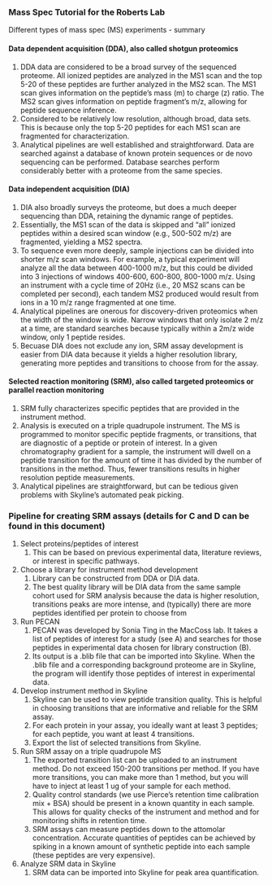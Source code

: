 ### Mass Spec Tutorial for the Roberts Lab

Different types of mass spec (MS) experiments - summary

#### Data dependent acquisition (DDA), also called shotgun proteomics

   1. DDA data are considered to be a broad survey of the sequenced proteome. All ionized peptides are analyzed in the MS1 scan and the top 5-20 of these peptides are further analyzed in the MS2 scan. The MS1 scan gives information on the peptide’s mass (m) to charge (z) ratio. The MS2 scan gives information on peptide fragment’s m/z, allowing for peptide sequence inference.
   2. Considered to be relatively low resolution, although broad, data sets. This is because only the top 5-20 peptides for each MS1 scan are fragmented for characterization.
   3. Analytical pipelines are well established and straightforward. Data are searched against a database of known protein sequences or de novo sequencing can be performed. Database searches perform considerably better with a proteome from the same species.
      
#### Data independent acquisition (DIA)
   1. DIA also broadly surveys the proteome, but does a much deeper sequencing than DDA, retaining the dynamic range of peptides.
   2. Essentially, the MS1 scan of the data is skipped and “all” ionized peptides within a desired scan window (e.g., 500-502 m/z) are fragmented, yielding a MS2 spectra.
   3. To sequence even more deeply, sample injections can be divided into shorter m/z scan windows. For example, a typical experiment will analyze all the data between 400-1000 m/z, but this could be divided into 3 injections of windows 400-600, 600-800, 800-1000 m/z. Using an instrument with a cycle time of 20Hz (i.e., 20 MS2 scans can be completed per second), each tandem MS2 produced would result from ions in a  10 m/z range fragmented at one time.
   4. Analytical pipelines are onerous for discovery-driven proteomics when the width of the window is wide.  Narrow windows that only isolate 2 m/z at a time, are standard searches because typically within a 2m/z wide window, only 1 peptide resides.
   5. Becuase DIA does not exclude any ion,  SRM assay development is easier from DIA data because it yields a higher resolution library, generating more peptides and transitions to choose from for the assay.

#### Selected reaction monitoring (SRM), also called targeted proteomics or parallel reaction monitoring
   1. SRM fully characterizes specific peptides that are provided in the instrument method.
   2. Analysis is executed on a triple quadrupole instrument. The MS is programmed to monitor specific peptide fragments, or transitions, that are diagnostic of a peptide or protein of interest. In a given chromatography gradient for a sample, the instrument will dwell on a peptide transition for the amount of time it has divided by the number of transitions in the method. Thus, fewer transitions results in higher resolution peptide measurements.
   3. Analytical pipelines are straightforward, but can be tedious given problems with Skyline’s automated peak picking.

### Pipeline for creating SRM assays (details for C and D can be found in this document) 
   1. Select proteins/peptides of interest
      1. This can be based on previous experimental data, literature reviews, or interest in specific pathways.
   1. Choose a library for instrument method development
      1. Library can be constructed from DDA or DIA data.
      2. The best quality library will be DIA data from the same sample cohort used for SRM analysis because the data is higher resolution, transitions peaks are more intense, and (typically) there are more peptides identified per protein to choose from
   1. Run PECAN
      1. PECAN was developed by Sonia Ting in the MacCoss lab. It takes a list of peptides of interest for a study (see A) and searches for those peptides in experimental data chosen for library construction (B). 
      2. Its output is a .blib file that can be imported into Skyline. When the .blib file and a corresponding background proteome are in Skyline, the program will identify those peptides of interest in experimental data.
   1. Develop instrument method in Skyline
      1. Skyline can be used to view peptide transition quality. This is helpful in choosing transitions that are informative and reliable for the SRM assay.
      2. For each protein in your assay, you ideally want at least 3 peptides; for each peptide, you want at least 4 transitions.
      3. Export the list of selected transitions from Skyline.
   1. Run SRM assay on a triple quadrupole MS
      1. The exported transition list can be uploaded to an instrument method. Do not exceed 150-200 transitions per method. If you have more transitions, you can make more than 1 method, but you will have to inject at least 1 ug of your sample for each method.
      2. Quality control standards (we use Pierce’s retention time calibration mix + BSA) should be present in a known quantity in each sample. This allows for quality checks of the instrument and method and for monitoring shifts in retention time.
      3. SRM assays can measure peptides down to the attomolar concentration. Accurate quantities of peptides can be achieved by spiking in a known amount of synthetic peptide into each sample (these peptides are very expensive).
   1. Analyze SRM data in Skyline
      1. SRM data can be imported into Skyline for peak area quantification.
